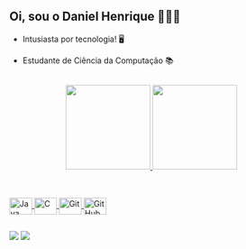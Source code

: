## Oi, sou o Daniel Henrique 🙋🏼‍♂️

- Intusiasta por tecnologia! 🖥️

- Estudante de Ciência da Computação 📚

##

<div align="center">
  <a href="https://github.com/Daniel-H-Silva">
  <img height="150em" src="https://github-readme-stats-sigma-five.vercel.app/api?username=Daniel-H-Silva&show_icons=true&theme=cobalt&include_all_commits=true&count_private=true"/>
  <img height="150em" src="https://github-readme-stats.vercel.app/api/top-langs/?username=Daniel-H-Silva&layout=cobalt&langs_count=7&theme=cobalt"/>
</div>

  ##
 <div style="display: inline_block"><br>
  <img align="center" alt="Java" height="30" width="40" src="https://cdn.jsdelivr.net/gh/devicons/devicon/icons/java/java-original.svg">
  <img align="center" alt="C" height="30" width="40" src="https://cdn.jsdelivr.net/gh/devicons/devicon/icons/c/c-original.svg">
  <img align="center" alt="Git" height="30" width="40" src="https://cdn.jsdelivr.net/gh/devicons/devicon/icons/git/git-original.svg">
  <img align="center" alt="GitHub" height="30" width="40" src="https://cdn.jsdelivr.net/gh/devicons/devicon/icons/github/github-original.svg" />
</div>

  
  ##
  
  <div> 
  <a href="https://www.linkedin.com/in/daniel-henrique-silva-aa142b200/" target="_blank"><img src="https://img.shields.io/badge/-LinkedIn-%230077B5?style=for-the-badge&logo=linkedin&logoColor=white" target="_blank"></a>
  <a href = "mailto:Daniel-H-Silva@gmail.com"><img src="https://img.shields.io/badge/Gmail-D14836?style=for-the-badge&logo=gmail&logoColor=white" target="_blank"></a>
 
</div>
